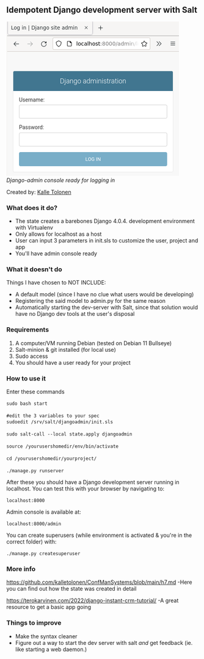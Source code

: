 ## Idempotent Django development server with Salt

![Pic 1. Django-admin ready for users](https://github.com/kalletolonen/ConfManSystems/raw/main/pics/h7/16.png)  
*Django-admin console ready for logging in*

Created by: [Kalle Tolonen](https://www.linkedin.com/in/kalletolonen/)

### What does it do?
- The state creates a barebones Django 4.0.4. development environment with Virtualenv
- Only allows for localhost as a host
- User can input 3 parameters in init.sls to customize the user, project and app
- You'll have admin console ready

### What it doesn't do

Things I have chosen to NOT INCLUDE:
- A default model (since I have no clue what users would be developing)
- Registering the said model to admin.py for the same reason
- Automatically starting the dev-server with Salt, since that solution would have no Django dev tools at the user's disposal

### Requirements

1. A computer/VM running Debian (tested on Debian 11 Bullseye)
2. Salt-minion & git installed (for local use)
3. Sudo access
4. You should have a user ready for your project

### How to use it 

Enter these commands

	sudo bash start

	#edit the 3 variables to your spec
	sudoedit /srv/salt/djangoadmin/init.sls

	sudo salt-call --local state.apply djangoadmin
	
	source /yourusershomedir/env/bin/activate
	
	cd /yourusershomedir/yourproject/
	
	./manage.py runserver

After these you should have a Django development server running in localhost. You can test this with your browser by navigating to:

	localhost:8000

Admin console is available at:

	localhost:8000/admin

You can create superusers (while environment is activated & you're in the correct folder) with:

	./manage.py createsuperuser

### More info

https://github.com/kalletolonen/ConfManSystems/blob/main/h7.md
-Here you can find out how the state was created in detail

https://terokarvinen.com/2022/django-instant-crm-tutorial/
-A great resource to get a basic app  going


### Things to improve

- Make the syntax cleaner
- Figure out a way to start the dev server with salt *and* get feedback (ie. like starting a web daemon.)

